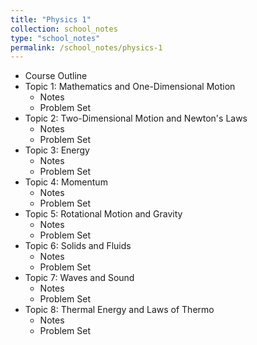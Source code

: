 ```yaml
---
title: "Physics 1"
collection: school_notes
type: "school_notes"
permalink: /school_notes/physics-1
---
```


* Course Outline
* Topic 1: Mathematics and One-Dimensional Motion
  * Notes
  * Problem Set
* Topic 2: Two-Dimensional Motion and Newton's Laws
  * Notes
  * Problem Set
* Topic 3: Energy
  * Notes
  * Problem Set
* Topic 4: Momentum
  * Notes
  * Problem Set
* Topic 5: Rotational Motion and Gravity
  * Notes
  * Problem Set
* Topic 6: Solids and Fluids
  * Notes
  * Problem Set
* Topic 7: Waves and Sound
  * Notes
  * Problem Set
* Topic 8: Thermal Energy and Laws of Thermo
  * Notes
  * Problem Set
